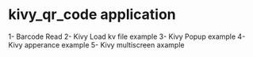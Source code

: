 # kivy_qr_code application
1- Barcode Read
2- Kivy Load kv file example
3- Kivy Popup example
4- Kivy apperance example
5- Kivy multiscreen axample

